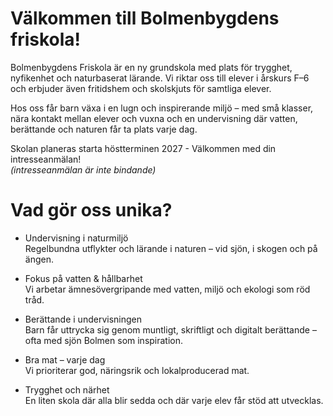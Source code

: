 ---
---

# Välkommen till Bolmenbygdens friskola!

Bolmenbygdens Friskola är en ny grundskola med plats för trygghet, nyfikenhet och naturbaserat lärande. Vi riktar oss till elever i årskurs F–6 och erbjuder även fritidshem och skolskjuts för samtliga elever.

Hos oss får barn växa i en lugn och inspirerande miljö – med små klasser, nära kontakt mellan elever och vuxna och en undervisning där vatten, berättande och naturen får ta plats varje dag.

Skolan planeras starta höstterminen 2027 - Välkommen med din intresseanmälan!  
*(intresseanmälan är inte bindande)*

# Vad gör oss unika?
- Undervisning i naturmiljö    
    Regelbundna utflykter och lärande i naturen – vid sjön, i skogen och på ängen.

- Fokus på vatten & hållbarhet    
Vi arbetar ämnesövergripande med vatten, miljö och ekologi som röd tråd.

- Berättande i undervisningen    
Barn får uttrycka sig genom muntligt, skriftligt och digitalt berättande – ofta med sjön Bolmen som inspiration.

- Bra mat – varje dag    
Vi prioriterar god, näringsrik och lokalproducerad mat.

- Trygghet och närhet    
En liten skola där alla blir sedda och där varje elev får stöd att utvecklas.


